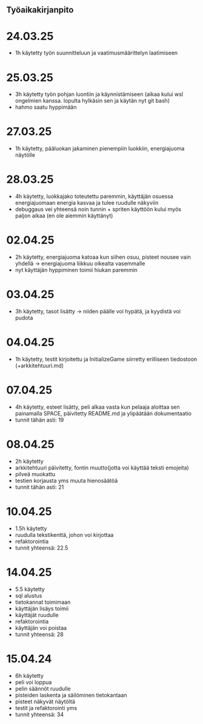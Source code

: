## Työaikakirjanpito 

# 24.03.25
- 1h käytetty työn suunnitteluun ja vaatimusmäärittelyn laatimiseen

# 25.03.25
- 3h käytetty työn pohjan luontiin ja käynnistämiseen (aikaa kului wsl ongelmien kanssa. lopulta hylkäsin sen ja käytän nyt git bash)
- hahmo saatu hyppimään

# 27.03.25
- 1h käytetty, pääluokan jakaminen pienempiin luokkiin, energiajuoma näytölle

# 28.03.25
- 4h käytetty, luokkajako toteutettu paremmin, käyttäjän osuessa energiajuomaan energia kasvaa ja tulee ruudulle näkyviin
- debuggaus vei yhteensä noin tunnin + spriten käyttöön kului myös paljon aikaa (en ole aiemmin käyttänyt)

# 02.04.25
- 2h käytetty, energiajuoma katoaa kun siihen osuu, pisteet nousee vain yhdellä
    -> energiajuoma liikkuu oikealta vasemmalle
- nyt käyttäjän hyppiminen toimii hiukan paremmin

# 03.04.25
- 3h käytetty, tasot lisätty
    -> niiden päälle voi hypätä, ja kyydistä voi pudota

# 04.04.25
- 1h käytetty, testit kirjoitettu ja InitializeGame siirretty erilliseen tiedostoon (+arkkitehtuuri.md)

# 07.04.25
- 4h käytetty, esteet lisätty, peli alkaa vasta kun pelaaja aloittaa sen painamalla SPACE, päivitetty README.md ja ylipäätään dokumentaatio
- tunnit tähän asti: 19

# 08.04.25
- 2h käytetty
- arkkitehtuuri päivitetty, fontin muutto(jotta voi käyttää teksti emojeita)
- pilveä muokattu
- testien korjausta yms muuta hienosäätöä
- tunnit tähän asti: 21

# 10.04.25
- 1.5h käytetty
- ruudulla tekstikenttä, johon voi kirjottaa
- refaktorointia
- tunnit yhteensä: 22.5

# 14.04.25
- 5.5 käytetty
- sql alustus
- tietokannat toimimaan
- käyttäjän lisäys toimii
- käyttäjät ruudulle
- refaktorointia
- käyttäjän voi poistaa
- tunnit yhteensä: 28

# 15.04.24
- 6h käytetty
- peli voi loppua
- pelin säännöt ruudulle
- pisteiden laskenta ja säilöminen tietokantaan
- pisteet näkyvät näytöltä
- testit ja refaktorointi yms
- tunnit yhteensä: 34